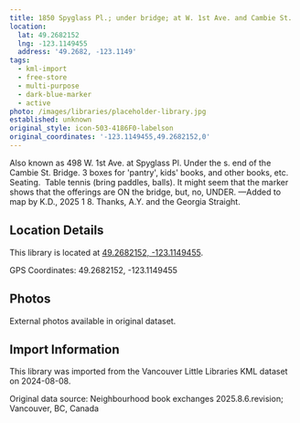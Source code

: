 ```yaml
---
title: 1850 Spyglass Pl.; under bridge; at W. 1st Ave. and Cambie St.
location:
  lat: 49.2682152
  lng: -123.1149455
  address: '49.2682, -123.1149'
tags:
  - kml-import
  - free-store
  - multi-purpose
  - dark-blue-marker
  - active
photo: /images/libraries/placeholder-library.jpg
established: unknown
original_style: icon-503-4186F0-labelson
original_coordinates: '-123.1149455,49.2682152,0'
---
```

Also known as 498 W. 1st Ave. at Spyglass Pl.
Under the s. end of the Cambie St. Bridge.
3 boxes for 'pantry', kids' books, and other books, etc.  Seating.  Table tennis (bring paddles, balls).
It might seem that the marker shows that the offerings are ON the bridge, but, no, UNDER.
—Added to map by K.D., 2025 1 8. 
Thanks, A.Y. and the Georgia Straight.

## Location Details

This library is located at [49.2682152, -123.1149455](https://www.google.com/maps?q=49.2682152,-123.1149455).

GPS Coordinates: 49.2682152, -123.1149455

## Photos

External photos available in original dataset.

## Import Information

This library was imported from the Vancouver Little Libraries KML dataset on 2024-08-08.

Original data source: Neighbourhood book exchanges 2025.8.6.revision; Vancouver, BC, Canada
